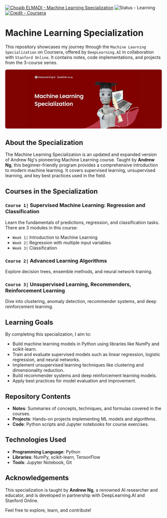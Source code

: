 [![Choaib ELMADI - Machine Learning Specialization](https://img.shields.io/badge/Choaib_ELMADI-Machine_Learning_Specialization-8800dd)](https://elmadichoaib.vercel.app) ![Status - Learning](https://img.shields.io/badge/Status-Learning-2bd729) [![Credit - Coursera](https://img.shields.io/badge/Credit-Coursera-3b8af2)](https://www.coursera.org/specializations/machine-learning-introduction)

# Machine Learning Specialization

This repository showcases my journey through the `Machine Learning Specialization` on Coursera, offered by `DeepLearning.AI` in collaboration with `Stanford Online`. It contains notes, code implementations, and projects from the 3-course series.

<div align="center">

![Machine Learning Specialization](./Images/ml-specialization.png)

</div>

## About the Specialization

The Machine Learning Specialization is an updated and expanded version of Andrew Ng's pioneering Machine Learning course. Taught by **Andrew Ng**, this beginner-friendly program provides a comprehensive introduction to modern machine learning. It covers supervised learning, unsupervised learning, and key best practices used in the field.

## Courses in the Specialization

### `Course 1|` Supervised Machine Learning: Regression and Classification

Learn the fundamentals of predictions, regression, and classification tasks. There are 3 modules in this course:

- `Week 1|` Introduction to Machine Learning
- `Week 2|` Regression with multiple input variables
- `Week 3|` Classification

### `Course 2|` Advanced Learning Algorithms

Explore decision trees, ensemble methods, and neural network training.

### `Course 3|` Unsupervised Learning, Recommenders, Reinforcement Learning

Dive into clustering, anomaly detection, recommender systems, and deep reinforcement learning.

## Learning Goals

By completing this specialization, I aim to:

- Build machine learning models in Python using libraries like NumPy and scikit-learn.
- Train and evaluate supervised models such as linear regression, logistic regression, and neural networks.
- Implement unsupervised learning techniques like clustering and dimensionality reduction.
- Build recommender systems and deep reinforcement learning models.
- Apply best practices for model evaluation and improvement.

## Repository Contents

- **Notes**: Summaries of concepts, techniques, and formulas covered in the courses.
- **Projects**: Hands-on projects implementing ML models and algorithms.
- **Code**: Python scripts and Jupyter notebooks for course exercises.

## Technologies Used

- **Programming Language**: Python
- **Libraries**: NumPy, scikit-learn, TensorFlow
- **Tools**: Jupyter Notebook, Git

## Acknowledgements

This specialization is taught by **Andrew Ng**, a renowned AI researcher and educator, and is developed in partnership with DeepLearning.AI and Stanford Online.

Feel free to explore, learn, and contribute!

